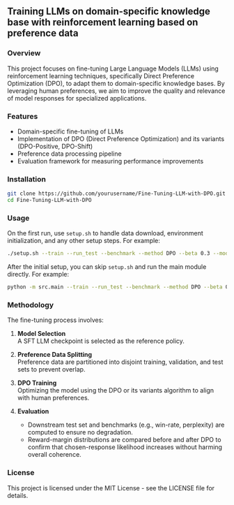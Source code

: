 ## Training LLMs on domain-specific knowledge base with reinforcement learning based on preference data

### Overview

This project focuses on fine-tuning Large Language Models (LLMs) using reinforcement learning techniques, specifically Direct Preference Optimization (DPO), to adapt them to domain-specific knowledge bases. By leveraging human preferences, we aim to improve the quality and relevance of model responses for specialized applications.

### Features

- Domain-specific fine-tuning of LLMs
- Implementation of DPO (Direct Preference Optimization) and its variants (DPO-Positive, DPO-Shift)
- Preference data processing pipeline
- Evaluation framework for measuring performance improvements

### Installation

```bash
git clone https://github.com/yourusername/Fine-Tuning-LLM-with-DPO.git
cd Fine-Tuning-LLM-with-DPO
```

### Usage
On the first run, use `setup.sh` to handle data download, environment initialization, and any other setup steps. For example:
```bash
./setup.sh --train --run_test --benchmark --method DPO --beta 0.3 --model 8B-Instruct --lr 3e-6 --data content 
```

After the initial setup, you can skip `setup.sh` and run the main module directly. For example:
```bash
python -m src.main --train --run_test --benchmark --method DPO --beta 0.3 --model 8B-Instruct --lr 3e-6 --data content 
```
### Methodology
The fine-tuning process involves:

1. **Model Selection**  
   A SFT LLM checkpoint is selected as the reference policy.

2. **Preference Data Splitting**  
   Preference data are partitioned into disjoint training, validation, and test sets to prevent overlap.

3. **DPO Training**  
   Optimizing the model using the DPO or its variants algorithm to align with human preferences.

4. **Evaluation**  
   - Downstream test set and benchmarks (e.g., win-rate, perplexity) are computed to ensure no degradation.  
   - Reward-margin distributions are compared before and after DPO to confirm that chosen-response likelihood increases without harming overall coherence.

### License

This project is licensed under the MIT License - see the LICENSE file for details.